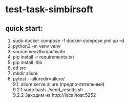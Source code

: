 # test-task-simbirsoft

## quick start:
1. sudo docker compose -f docker-compose.yml up -d
2. python3 -m venv venv
3. source venv/bin/activate
4. pip install -r requirements.txt
5. pip install ./lib
6. cd src
7. mkdir allure
8. pytest --alluredir=allure/  
9.1. allure serve allure (предпочтительный)  
9.2.1 sudo bash ./send_results.sh  
9.2.2 Заходим на http://localhost:5252  
